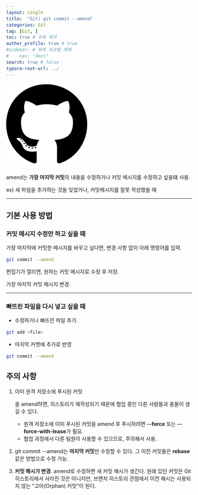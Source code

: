 ```yaml
---
layout: single
title:  "Git) git commit --amend"
categories: Git
tag: [Git, ]
toc: true # 우측 목차
author_profile: true # true
#sidebar: # 좌측 프로필 대체
#    nav: "docs"
search: true # false
typora-root-url: ../
---
```


![img](/images/2025-01-22-back026/img.png)

amend는 **가장 마지막 커밋**의 내용을 수정하거나 커밋 메시지를 수정하고 싶을떄 사용.

ex) 새 파일을 추가하는 것을 잊었거나, 커밋메시지를 잘못 작성했을 때

---

## 기본 사용 방법

### 커밋 메시지 수정만 하고 싶을 때

가장 마지막에 커밋한 메시지를 바꾸고 싶다면, 변경 사항 없이 아래 명령어를 입력.

``` bash
git commit --amend
```

편집기가 열리면, 원하는 커밋 메시지로 수정 후 저장.

가장 마지막 커밋 메시지 변경.

---

###  빠뜨린 파일을 다시 넣고 싶을 때

- 수정하거나 빠뜨린 파일 추가.

``` bash
git add <file>
```

- 마지막 커멧에 추가로 반영

``` bash
git commit --amend
```

## 주의 사항

1. 이미 원격 저장소에 푸시된 커밋

   을 amend하면, 히스토리가 재작성되기 때문에 협업 중인 다른 사람들과 충돌이 생길 수 있다.

   - 원격 저장소에 이미 푸시된 커밋을 amend 후 푸시하려면 **--force** 또는 **--force-with-lease**가 필요.
   - 협업 과정에서 다른 팀원이 사용할 수 있으므로, 주의해서 사용.

2. git commit --amend는 **마지막 커밋**만 수정할 수 있다. 그 이전 커밋들은 **rebase** 같은 방법으로 수정 가능.

3. **커밋 해시가 변경**. amend로 수정하면 새 커밋 해시가 생긴다. 원래 있던 커밋은 Git 히스토리에서 사라진 것은 아니지만, 브랜치 히스토리 관점에서 이전 해시는 사용되지 않는 “고아(Orphan) 커밋”이 된다.

